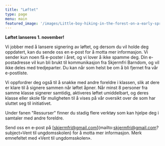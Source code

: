 ```yaml
---
title: "Løftet"
type: page
menu: main
featured_image: '/images/Little-boy-hiking-in-the-forest-on-a-early-spring.-Kid-playing-and-having-fun-in-spring-or-autumn-day.-1553078080_2757x1917.jpeg'
---
```

**Løftet lanseres 1. november!**

Vi jobber med å lansere signering av løftet, og dersom du vil holde deg oppdatert, kan du sende oss en e-post for å motta mer informasjon. Vi sender kun noen få e-poster i året, og vi lover å ikke spamme deg. Din e-postadresse vil kun bli brukt til kommunikasjon fra Skjermfri Barndom, og vil ikke deles med tredjeparter. Du kan når som helst be om å bli fjernet fra vår e-postliste.

Vi oppfordrer deg også til å snakke med andre foreldre i klassen, slik at dere er klare til å signere sammen når løftet åpner. Når minst 8 personer fra samme klasse signerer samtidig, aktiveres løftet umiddelbart, og deres klasse eller skole får muligheten til å vises på vår oversikt over de som har sluttet seg til initiativet.

Under fanen "Ressurser" finner du stadig flere verktøy som kan hjelpe deg i samtaler med andre foreldre.

Send oss en e-post på [skjermfri@gmail.com](mailto:skjermfri@gmail.com?subject=Vent til ungdomsskolen) for å motta mer informasjon. Merk emnefeltet med «Vent til ungdomsskolen».
